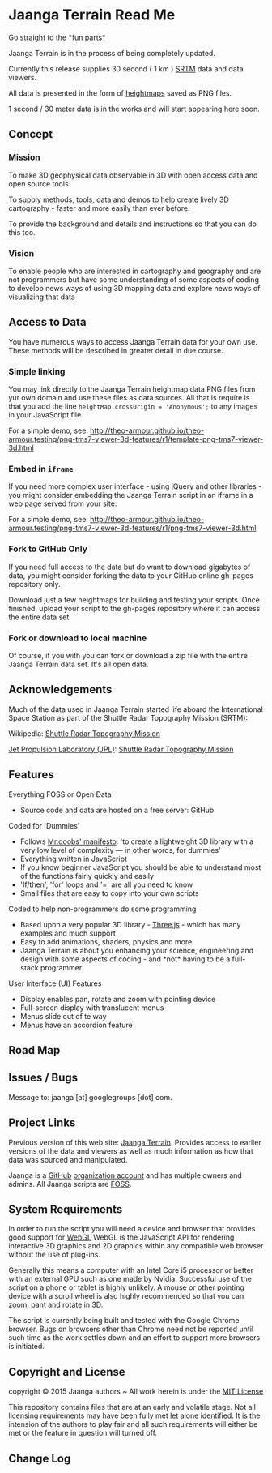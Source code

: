 Jaanga Terrain Read Me
===
<span style=display:none; >[View as web page]( http://jaanga.github.io/terrain-r2/terrain.html "view the files as apps." ) <input value="<< You are here" size=15 style="font:bold 11pt monospace;border-width:0;" ></span>  


Go straight to the [\*fun parts\*]( http://jaanga.github.io/terrain-srtm30-plus-viewers/terrain-srtm30-plus-viewers.html )

Jaanga Terrain is in the process of being completely updated.

Currently this release supplies 30 second ( 1 km ) [SRTM]( http://en.wikipedia.org/wiki/Shuttle_Radar_Topography_Mission ) data and data viewers. 

All data is presented in the form of [heightmaps]( http://en.wikipedia.org/wiki/Heightmap ) saved as PNG files.

1 second / 30 meter data is in the works and will start appearing here soon.

<!--

### Live Demo

<iframe src="http://XXX.github.io/XXX/latest/index.html" width=100% height=500px class='overview' >
There is an `iframe` here. It is not visible when viewed on github.com/XXX. To view, click 'Web page view' just above.
</iframe>
_XXX - latest revision_ / [Full Screen]( http://XXX.github.io/latest/index.html)

-->

## Concept

### Mission  
<!-- a statement of a rationale, applicable now as well as in the future -->
To make 3D geophysical data observable in 3D with open access data and open source tools

To supply methods, tools, data and demos to help create lively 3D cartography - faster and more easily than ever before.

To provide the background and details and instructions so that you can do this too. 

### Vision  
<!--  a descriptive picture of a desired future state -->
To enable people who are interested in cartography and geography and are not programmers but have some understanding of some aspects of coding
to develop news ways of using 3D mapping data and explore news ways of visualizing that data

## Access to Data

You have numerous ways to access Jaanga Terrain data for your own use. These methods will be described in greater detail in due course.

### Simple linking

You may link directly to the Jaanga Terrain heightmap data PNG files from yur own domain and use these files as data sources. 
All that is require is that you add the line `heightMap.crossOrigin = 'Anonymous';` to any images in your JavaScript file.  

For a simple demo, see: <http://theo-armour.github.io/theo-armour.testing/png-tms7-viewer-3d-features/r1/template-png-tms7-viewer-3d.html>

### Embed in `iframe`

If you need more complex user interface - using jQuery and other libraries - you might consider embedding the Jaanga Terrain script in an iframe in a web page served from your site.

For a simple demo, see: <http://theo-armour.github.io/theo-armour.testing/png-tms7-viewer-3d-features/r1/png-tms7-viewer-3d.html>

### Fork to GitHub Only

If you need full access to the data but do want to download gigabytes of data, 
you might consider forking the data to your GitHub online gh-pages repository only.

Download just a few heightmaps for building and testing your scripts. 
Once finished, upload your script to the gh-pages repository where it can access the entire data set.

### Fork or download to local machine

Of course, if you with you can fork or download a zip file with the entire Jaanga Terrain data set. 
It's all open data.

## Acknowledgements

Much of the data used in Jaanga Terrain started life aboard the International Space Station 
as part of the Shuttle Radar Topography Mission (SRTM):

Wikipedia: [Shuttle Radar Topography Mission]( http://en.wikipedia.org/wiki/Shuttle_Radar_Topography_Mission )


[Jet Propulsion Laboratory (JPL)]( http://www.jpl.nasa.gov/ ): [Shuttle Radar Topography Mission]( http://www2.jpl.nasa.gov/srtm/ )


## Features
<!-- and benefits -->

Everything FOSS or Open Data

* Source code and data are hosted on a free server: GitHub

Coded for 'Dummies'

* Follows [Mr.doobs' manifesto]( https://github.com/mrdoob/three.js/blob/master/README.md ): 'to create a lightweight 3D library with a very low level of complexity — in other words, for dummies'
* Everything written in JavaScript
* If you know beginner JavaScript you should be able to understand most of the functions fairly quickly and easily
* 'If/then', 'for' loops and '=' are all you need to know
* Small files that are easy to copy into your own scripts

Coded to help non-programmers do some programming

* Based upon a very popular 3D library - [Three.js]( http://threejs.org ) - which has many examples and much support
* Easy to add animations, shaders, physics and more
* Jaanga Terrain is about you enhancing your science, engineering and design with some aspects of coding - and \*not\* having to be a full-stack programmer

User Interface (UI) Features

* Display enables pan, rotate and zoom with pointing device
* Full-screen display with translucent menus
* Menus slide out of te way
* Menus have an accordion feature


## Road Map


## Issues / Bugs

Message to: jaanga [at] googlegroups [dot] com.

## Project Links

Previous version of this web site: [Jaanga Terrain]( ../terrain/index.html ). 
Provides access to earlier versions of the data and viewers as well as much information as how that data was sourced and manipulated.


Jaanga is a [GitHub]( http://github.com) [organization account]( https://help.github.com/articles/what-s-the-difference-between-user-and-organization-accounts ) and has multiple owners and admins. 
All Jaanga scripts are [FOSS]( https://en.wikipedia.org/wiki/Free_and_open-source_software ).


## System Requirements

In order to run the script you will need a device and browser that provides good support for [WebGL](http://get.webgl.org/)
WebGL is the JavaScript API for rendering interactive 3D graphics and 2D graphics within any compatible web browser without the use of plug-ins. 

Generally this means a computer with an Intel Core i5 processor or better with an external GPU such as one made by Nvidia. 
Successful use of the script on a phone or tablet is highly unlikely. 
A mouse or other pointing device with a scroll wheel is also highly recommended so that you can zoom, pant and rotate in 3D.
 
The script is currently being built and tested with the Google Chrome browser. 
Bugs on browsers other than Chrome need not be reported until such time as the work settles down and an effort to support more browsers is initiated.


## Copyright and License

copyright &copy; 2015 Jaanga authors ~ 
All work herein is under the [MIT License]( http://jaanga.github.io/libs/jaanga-copyright-and-mit-license.md )

This repository contains files that are at an early and volatile stage. Not all licensing requirements may have been fully met let alone identified. It is the intension of the authors to play fair and all such requirements will either be met or the feature in question will turned off.


## Change Log